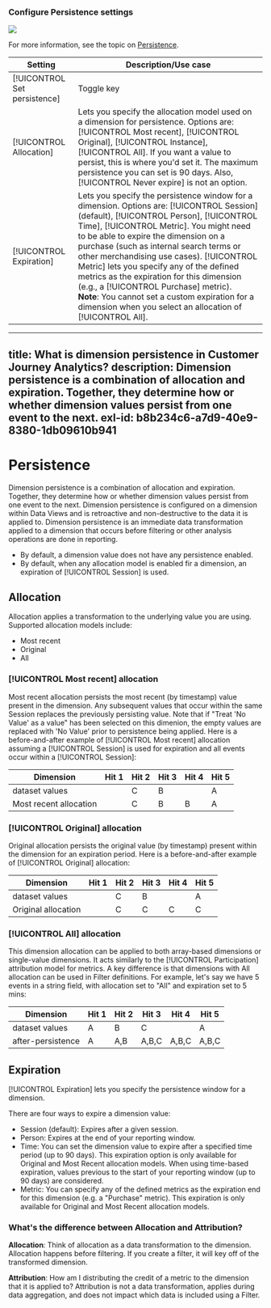 ### Configure Persistence settings

![](assets/persistence.png)

For more information, see the topic on [Persistence](/help/data-views/persistence.md).

| Setting | Description/Use case |
| --- | --- |
| [!UICONTROL Set persistence] | Toggle key |
| [!UICONTROL Allocation] | Lets you specify the allocation model used on a dimension for persistence. Options are: [!UICONTROL Most recent], [!UICONTROL Original], [!UICONTROL Instance], [!UICONTROL All]. If you want a value to persist, this is where you'd set it. The maximum persistence you can set is 90 days. Also, [!UICONTROL Never expire] is not an option. |
| [!UICONTROL Expiration] | Lets you specify the persistence window for a dimension. Options are: [!UICONTROL Session] (default), [!UICONTROL Person], [!UICONTROL Time], [!UICONTROL Metric]. You might need to be able to expire the dimension on a purchase (such as internal search terms or other merchandising use cases). [!UICONTROL Metric] lets you specify any of the defined metrics as the expiration for this dimension (e.g., a [!UICONTROL Purchase] metric).<br>**Note**: You cannot set a custom expiration for a dimension when you select an allocation of [!UICONTROL All]. |

---
title: What is dimension persistence in Customer Journey Analytics?
description: Dimension persistence is a combination of allocation and expiration. Together, they determine how or whether dimension values persist from one event to the next.
exl-id: b8b234c6-a7d9-40e9-8380-1db09610b941
---
# Persistence

Dimension persistence is a combination of allocation and expiration. Together, they determine how or whether dimension values persist from one event to the next. Dimension persistence is configured on a dimension within Data Views and is retroactive and non-destructive to the data it is applied to. Dimension persistence is an immediate data transformation applied to a dimension that occurs before filtering or other analysis operations are done in reporting.

* By default, a dimension value does not have any persistence enabled. 
* By default, when any allocation model is enabled fir a dimension, an expiration of [!UICONTROL Session] is used.

## Allocation

Allocation applies a transformation to the underlying value you are using. Supported allocation models include:

* Most recent
* Original
* All

### [!UICONTROL Most recent] allocation

Most recent allocation persists the most recent (by timestamp) value present in the dimension. Any subsequent values that occur within the same Session replaces the previously persisting value. Note that if "Treat 'No Value' as a value" has been selected on this dimenion, the empty values are replaced with 'No Value' prior to persistence being applied. Here is a before-and-after example of [!UICONTROL Most recent] allocation assuming a [!UICONTROL Session] is used for expiration and all events occur within a [!UICONTROL Session]:

| Dimension | Hit 1 | Hit 2 | Hit 3 | Hit 4 | Hit 5 |
| --- | --- | --- | --- | --- | --- |
| dataset values |  | C | B |  | A |
| Most recent allocation |  | C | B | B | A |

### [!UICONTROL Original] allocation

Original allocation persists the original value (by timestamp) present within the dimension for an expiration period. Here is a before-and-after example of [!UICONTROL Original] allocation:

| Dimension | Hit 1 | Hit 2 | Hit 3 | Hit 4 | Hit 5 |
| --- | --- | --- | --- | --- | --- |
| dataset values |  | C | B |  | A |
| Original allocation |  | C | C | C | C |

### [!UICONTROL All] allocation

This dimension allocation can be applied to both array-based dimensions or single-value dimensions. It acts similarly to the [!UICONTROL Participation] attribution model for metrics. A key difference is that dimensions with All allocation can be used in Filter definitions. For example, let's say we have 5 events in a string field, with allocation set to "All" and expiration set to 5 mins:

| Dimension | Hit 1 | Hit 2 | Hit 3 | Hit 4 | Hit 5 |
| --- | --- | --- | --- | --- | --- |
| dataset values | A | B | C |  | A |
| after-persistence | A | A,B | A,B,C | A,B,C | A,B,C |

## Expiration

[!UICONTROL Expiration] lets you specify the persistence window for a dimension.

There are four ways to expire a dimension value:

* Session (default): Expires after a given session.
* Person: Expires at the end of your reporting window.
* Time: You can set the dimension value to expire after a specified time period (up to 90 days). This expiration option is only available for Original and Most Recent allocation models. When using time-based expiration, values previous to the start of your reporting window (up to 90 days) are considered.
* Metric: You can specify any of the defined metrics as the expiration end for this dimension (e.g. a "Purchase" metric). This expiration is only available for Original and Most Recent allocation models.

### What's the difference between Allocation and Attribution?

**Allocation**: Think of allocation as a data transformation to the dimension. Allocation happens before filtering. If you create a filter, it will key off of the transformed dimension.

**Attribution**: How am I distributing the credit of a metric to the dimension that it is applied to? Attribution is not a data transformation, applies during data aggregation, and does not impact which data is included using a Filter.
